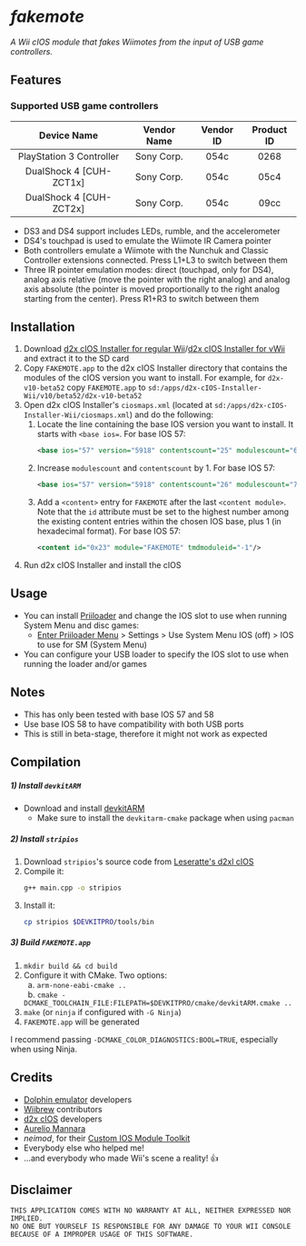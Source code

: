 # *_fakemote_*
_A Wii cIOS module that fakes Wiimotes from the input of USB game controllers._

## Features

### Supported USB game controllers
| Device Name              | Vendor Name | Vendor ID | Product ID |
|:------------------------:|:-----------:|:---------:|:----------:|
| PlayStation 3 Controller | Sony Corp.  | 054c      | 0268       |
| DualShock 4 [CUH-ZCT1x]  | Sony Corp.  | 054c      | 05c4       |
| DualShock 4 [CUH-ZCT2x]  | Sony Corp.  | 054c      | 09cc       |

- DS3 and DS4 support includes LEDs, rumble, and the accelerometer
- DS4's touchpad is used to emulate the Wiimote IR Camera pointer
- Both controllers emulate a Wiimote with the Nunchuk and Classic Controller extensions connected. Press L1+L3 to switch between them
- Three IR pointer emulation modes: direct (touchpad, only for DS4), analog axis relative (move the pointer with the right analog) and analog axis absolute (the pointer is moved proportionally to the right analog starting from the center). Press R1+R3 to switch between them

## Installation
1) Download [d2x cIOS Installer for regular Wii](https://wii.hacks.guide/cios.html)/[d2x cIOS Installer for vWii](https://wiiu.hacks.guide/#/vwii-modding) and extract it to the SD card
2) Copy `FAKEMOTE.app` to the d2x cIOS Installer directory that contains the modules of the cIOS version you want to install.
   For example, for `d2x-v10-beta52` copy `FAKEMOTE.app` to `sd:/apps/d2x-cIOS-Installer-Wii/v10/beta52/d2x-v10-beta52`
3) Open d2x cIOS Installer's `ciosmaps.xml` (located at `sd:/apps/d2x-cIOS-Installer-Wii/ciosmaps.xml`) and do the following:
   1) Locate the line containing the base IOS version you want to install. It starts with `<base ios=`.
      For base IOS 57:
      ```xml
      <base ios="57" version="5918" contentscount="25" modulescount="6">
      ```
   3) Increase `modulescount` and `contentscount` by 1.
      For base IOS 57:
      ```xml
      <base ios="57" version="5918" contentscount="26" modulescount="7">
      ```
   3) Add a `<content>` entry for `FAKEMOTE` after the last `<content module>`.
      Note that the `id` attribute must be set to the highest number among the
      existing content entries within the chosen IOS base, plus 1 (in
      hexadecimal format).
      For base IOS 57:
      ```xml
      <content id="0x23" module="FAKEMOTE" tmdmoduleid="-1"/>
      ```
4) Run d2x cIOS Installer and install the cIOS

## Usage
- You can install [Priiloader](https://wii.hacks.guide/priiloader.html) and change the IOS slot to use when running System Menu and disc games:
   - [Enter Priiloader Menu](https://wii.hacks.guide/priiloader.html#section-iii---entering-priiloader) > Settings > Use System Menu IOS (off) > IOS to use for SM (System Menu)
- You can configure your USB loader to specify the IOS slot to use when running the loader and/or games

## Notes
- This has only been tested with base IOS 57 and 58
- Use base IOS 58 to have compatibility with both USB ports
- This is still in beta-stage, therefore it might not work as expected

## Compilation

##### 1) Install `devkitARM`
- Download and install [devkitARM](https://devkitpro.org/wiki/Getting_Started)
   - Make sure to install the `devkitarm-cmake` package when using `pacman`

##### 2) Install `stripios`
1) Download `stripios`'s source code from [Leseratte's d2xl cIOS](https://github.com/Leseratte10/d2xl-cios/tree/master/stripios)
2) Compile it:
   ```bash
   g++ main.cpp -o stripios
   ```
3) Install it:
   ```bash
   cp stripios $DEVKITPRO/tools/bin
   ```

##### 3) Build `FAKEMOTE.app`
1. `mkdir build && cd build`
2. Configure it with CMake. Two options:\
  &ensp;a. `arm-none-eabi-cmake ..`\
  &ensp;b. `cmake -DCMAKE_TOOLCHAIN_FILE:FILEPATH=$DEVKITPRO/cmake/devkitARM.cmake ..`
3. `make` (or `ninja` if configured with `-G Ninja`)
4. `FAKEMOTE.app` will be generated

I recommend passing `-DCMAKE_COLOR_DIAGNOSTICS:BOOL=TRUE`, especially when using Ninja.

## Credits
- [Dolphin emulator](https://dolphin-emu.org/) developers
- [Wiibrew](https://wiibrew.org/) contributors
- [d2x cIOS](https://github.com/davebaol/d2x-cios) developers
- [Aurelio Mannara](https://twitter.com/AurelioMannara/)
- _neimod_, for their [Custom IOS Module Toolkit](http://wiibrew.org/wiki/Custom_IOS_Module_Toolkit)
- Everybody else who helped me!
- ...and everybody who made Wii's scene a reality! 👍

## Disclaimer
````
THIS APPLICATION COMES WITH NO WARRANTY AT ALL, NEITHER EXPRESSED NOR IMPLIED.
NO ONE BUT YOURSELF IS RESPONSIBLE FOR ANY DAMAGE TO YOUR WII CONSOLE BECAUSE OF A IMPROPER USAGE OF THIS SOFTWARE.
````
